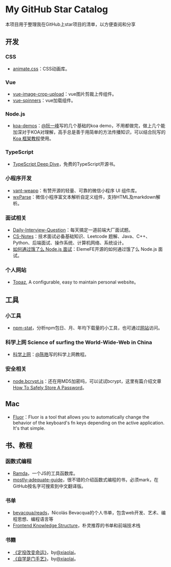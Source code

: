 # My GitHub Star Catalog
本项目用于整理我在GitHub上star项目的清单，以方便查阅和分享

## 开发

### CSS
- [animate.css](https://github.com/daneden/animate.css)：CSS动画库。

### Vue
- [vue-image-crop-upload](https://github.com/dai-siki/vue-image-crop-upload)：vue图片剪裁上传组件。
- [vue-spinners](https://github.com/Saeris/vue-spinners)：vue加载组件。

### Node.js
- [koa-demos](https://github.com/ruanyf/koa-demos)：[@阮一峰](https://github.com/ruanyf)写的几个基础的koa demo，不用都做完，做上几个能加深对于KOA对理解，高手总是善于用简单的方法传播知识，可以结合阮写的[Koa 框架教程](http://www.ruanyifeng.com/blog/2017/08/koa.html)使用。

### TypeScript
- [TypeScript Deep Dive](https://github.com/basarat/typescript-book/)，免费的TypeScript开源书。

### 小程序开发
- [vant-weapp](https://github.com/youzan/vant-weapp)：有赞开源的轻量、可靠的微信小程序 UI 组件库。
- [wxParse](https://github.com/icindy/wxParse)：微信小程序富文本解析自定义组件，支持HTML及markdown解析。

### 面试相关
- [Daily-Interview-Question](https://github.com/Advanced-Frontend/Daily-Interview-Question)：每天搞定一道前端大厂面试题。
- [CS-Notes](https://github.com/CyC2018/CS-Notes)：技术面试必备基础知识、Leetcode 题解、Java、C++、Python、后端面试、操作系统、计算机网络、系统设计。
- [如何通过饿了么 Node.js 面试](https://github.com/ElemeFE/node-interview/tree/master/sections/zh-cn)：ElemeFE开源的如何通过饿了么 Node.js 面试。

### 个人网站
- [Topaz](https://github.com/Naresh1318/Topaz), A configurable, easy to maintain personal website。

## 工具

### 小工具
- [npm-stat](https://github.com/pvorb/npm-stat.com#npm-stat)，分析npm包日、月、年均下载量的小工具，也可通过[网站](https://npm-stat.com/)访问。

### 科学上网 Science of surfing the World-Wide-Web in China
- [科学上网](https://github.com/haoel/haoel.github.io)：[@陈皓](https://github.com/haoel)写的科学上网教程。

### 安全相关
- [node.bcrypt.js](https://github.com/kelektiv/node.bcrypt.js)：还在用MD5加密吗，可以试试bcrypt，这里有篇介绍文章[How To Safely Store A Password](http://codahale.com/how-to-safely-store-a-password/)。

## Mac

- [Fluor](https://github.com/Pyroh/Fluor)：Fluor is a tool that allows you to automatically change the behavior of the keyboard's fn keys depending on the active application. It's that simple.

## 书、教程

### 函数式编程
- [Ramda](https://github.com/ramda/ramda)，一个JS的工具函数库。
- [mostly-adequate-guide](https://github.com/MostlyAdequate/mostly-adequate-guide)，很不错的介绍函数式编程的书，必须mark，在GitHub按名字可搜索到中文翻译版。

### 书单
- [bevacqua/reads](https://github.com/bevacqua/reads)，Nicolás Bevacqua的个人书单，包含web开发、艺术、编程思想、编程语言等
- [Frontend Knowledge Structure](https://github.com/JacksonTian/fks)，朴灵推荐的书单和前端技术栈

### 书籍
- [《定投改变命运》](https://github.com/xiaolai/regular-investing-in-box)，by[@xiaolai](https://github.com/xiaolai)。
- [《自学是门手艺》](https://github.com/selfteaching/the-craft-of-selfteaching)，by[@xiaolai](https://github.com/xiaolai)。